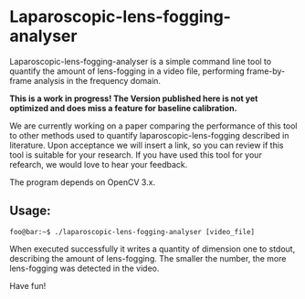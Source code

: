 # Laparoscopic-lens-fogging-analyser

Laparoscopic-lens-fogging-analyser is a simple command line tool to quantify the amount of lens-fogging in a video file, performing frame-by-frame analysis in the frequency domain.

**This is a work in progress! The Version published here is not yet optimized and does miss a feature for baseline calibration.**

We are currently working on a paper comparing the performance of this tool to other methods used to quantify laparoscopic-lens-fogging described in literature. 
Upon acceptance we will insert a link, so you can review if this tool is suitable for your research.
If you have used this tool for your refearch, we would love to hear your feedback.


The program depends on OpenCV 3.x.

## Usage:
```console
foo@bar:~$ ./laparoscopic-lens-fogging-analyser [video_file]
```

When executed successfully it writes a quantity of dimension one to stdout, describing the amount of lens-fogging. The smaller the number, the more lens-fogging was detected in the video.


Have fun!


